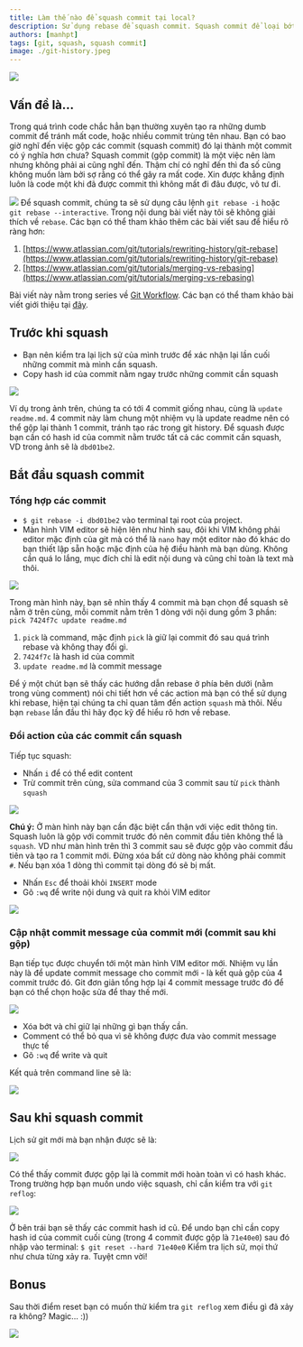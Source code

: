 ```yaml
---
title: Làm thế nào để squash commit tại local?
description: Sử dụng rebase để squash commit. Squash commit để loại bớt những dumb commit hoặc nhiều commit trùng tên hay cùng làm một nhiệm vụ nhau.
authors: [manhpt]
tags: [git, squash, squash commit]
image: ./git-history.jpeg
---
```


![](./git-history.jpeg)

## Vấn đề là...

Trong quá trình code chắc hẳn bạn thường xuyên tạo ra những dumb commit để tránh mất code, hoặc nhiều commit trùng tên nhau. Bạn có bao giờ nghĩ đến việc gộp các commit (squash commit) đó lại thành một commit có ý nghĩa hơn chưa? Squash commit (gộp commit) là một việc nên làm nhưng không phải ai cũng nghĩ đến. Thậm chí có nghĩ đến thì đa số cũng không muốn làm bởi sợ rằng có thể gây ra mất code. Xin được khẳng định luôn là code một khi đã được commit thì không mất đi đâu được, vô tư đi.

![](./what-is-squash.jpg) Để squash commit, chúng ta sẽ sử dụng câu lệnh `git rebase -i` hoặc `git rebase --interactive`. Trong nội dung bài viết này tôi sẽ không giải thích về `rebase`. Các bạn có thể tham khảo thêm các bài viết sau để hiểu rõ ràng hơn:

1.  [https://www.atlassian.com/git/tutorials/rewriting-history/git-rebase](https://www.atlassian.com/git/tutorials/rewriting-history/git-rebase)
2.  [https://www.atlassian.com/git/tutorials/merging-vs-rebasing](https://www.atlassian.com/git/tutorials/merging-vs-rebasing)

Bài viết này nằm trong series về [Git Workflow](https://manhpt.com/category/workflow/). Các bạn có thể tham khảo bài viết giới thiệu tại [đây](https://manhpt.com/2019/06/15/git-workflow-gioi-thieu/).

## Trước khi squash

- Bạn nên kiểm tra lại lịch sử của mình trước để xác nhận lại lần cuối những commit mà mình cần squash.
- Copy hash id của commit nằm ngay trước những commit cần squash

![](./Screenshot_20190615_105526.png)

Ví dụ trong ảnh trên, chúng ta có tới 4 commit giống nhau, cùng là `update readme.md`. 4 commit này làm chung một nhiệm vụ là update readme nên có thể gộp lại thành 1 commit, tránh tạo rác trong git history. Để squash được bạn cần có hash id của commit nằm trước tất cả các commit cần squash, VD trong ảnh sẽ là `dbd01be2`.

## Bắt đầu squash commit

### Tổng hợp các commit

- `$ git rebase -i dbd01be2` vào terminal tại root của project.
- Màn hình VIM editor sẽ hiện lên như hình sau, đôi khi VIM không phải editor mặc định của git mà có thể là `nano` hay một editor nào đó khác do bạn thiết lập sẵn hoặc mặc định của hệ điều hành mà bạn dùng. Không cần quá lo lắng, mục đích chỉ là edit nội dung và cũng chỉ toàn là text mà thôi.

![](./Screenshot_20190615_110625.png)

Trong màn hình này, bạn sẽ nhìn thấy 4 commit mà bạn chọn để squash sẽ nằm ở trên cùng, mỗi commit nằm trên 1 dòng với nội dung gồm 3 phần: `pick 7424f7c update readme.md`

1.  `pick` là command, mặc định `pick` là giữ lại commit đó sau quá trình rebase và không thay đổi gì.
2.  `7424f7c` là hash id của commit
3.  `update readme.md` là commit message

Để ý một chút bạn sẽ thấy các hướng dẫn rebase ở phía bên dưới (nằm trong vùng comment) nói chi tiết hơn về các action mà bạn có thể sử dụng khi rebase, hiện tại chúng ta chỉ quan tâm đến action `squash` mà thôi. Nếu bạn `rebase` lần đầu thì hãy đọc kỹ để hiểu rõ hơn về rebase.

### Đổi action của các commit cần squash

Tiếp tục squash:

- Nhấn `i` để có thể edit content
- Trừ commit trên cùng, sửa command của 3 commit sau từ `pick` thành `squash`

![](./Screenshot_20190615_111753.png)

**Chú ý:** Ở màn hình này bạn cần đặc biệt cẩn thận với việc edit thông tin. Squash luôn là gộp với commit trước đó nên commit đầu tiên không thể là `squash`. VD như màn hình trên thì 3 commit sau sẽ được gộp vào commit đầu tiên và tạo ra 1 commit mới. Đừng xóa bất cứ dòng nào không phải commit `#`. Nếu bạn xóa 1 dòng thì commit tại dòng đó sẽ bị mất.

- Nhấn `Esc` để thoải khỏi `INSERT` mode
- Gõ `:wq` để write nội dung và quit ra khỏi VIM editor

![](./Screenshot_20190615_112427.png)

### Cập nhật commit message của commit mới (commit sau khi gộp)

Bạn tiếp tục được chuyển tới một màn hình VIM editor mới. Nhiệm vụ lần này là để update commit message cho commit mới - là kết quả gộp của 4 commit trước đó. Git đơn giản tổng hợp lại 4 commit message trước đó để bạn có thể chọn hoặc sửa để thay thế mới.

![](./Screenshot_20190615_112904.png)

- Xóa bớt và chỉ giữ lại những gì bạn thấy cần.
- Comment có thể bỏ qua vì sẽ không được đưa vào commit message thực tế
- Gõ `:wq` để write và quit

Kết quả trên command line sẽ là:

![](./Screenshot_20190615_113704.png)

## Sau khi squash commit

Lịch sử git mới mà bạn nhận được sẽ là:

![](./Screenshot_20190615_113836.png)

Có thể thấy commit được gộp lại là commit mới hoàn toàn vì có hash khác. Trong trường hợp bạn muốn undo việc squash, chỉ cần kiểm tra với `git reflog`:

![](./Screenshot_20190615_114814.png)

Ở bên trái bạn sẽ thấy các commit hash id cũ. Để undo bạn chỉ cần copy hash id của commit cuối cùng (trong 4 commit được gộp là `71e40e0`) sau đó nhập vào terminal: `$ git reset --hard 71e40e0` Kiểm tra lịch sử, mọi thứ như chưa từng xảy ra. Tuyệt cmn vời!

## Bonus

Sau thời điểm reset bạn có muốn thử kiểm tra `git reflog` xem điều gì đã xảy ra không? Magic... :))

![](./Screenshot_20190615_120445.png)
